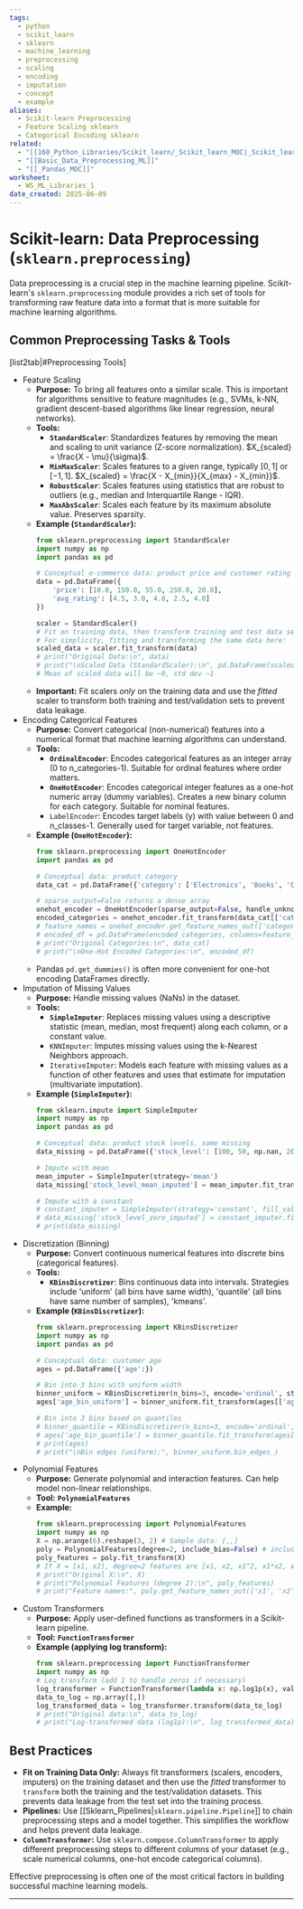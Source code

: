 ```yaml
---
tags:
  - python
  - scikit_learn
  - sklearn
  - machine_learning
  - preprocessing
  - scaling
  - encoding
  - imputation
  - concept
  - example
aliases:
  - Scikit-learn Preprocessing
  - Feature Scaling sklearn
  - Categorical Encoding sklearn
related:
  - "[[160_Python_Libraries/Scikit_learn/_Scikit_learn_MOC|_Scikit_learn_MOC]]"
  - "[[Basic_Data_Preprocessing_ML]]"
  - "[[_Pandas_MOC]]"
worksheet:
  - WS_ML_Libraries_1
date_created: 2025-06-09
---
```

# Scikit-learn: Data Preprocessing (`sklearn.preprocessing`)

Data preprocessing is a crucial step in the machine learning pipeline. Scikit-learn's `sklearn.preprocessing` module provides a rich set of tools for transforming raw feature data into a format that is more suitable for machine learning algorithms.

## Common Preprocessing Tasks & Tools

[list2tab|#Preprocessing Tools]
- Feature Scaling
    - **Purpose:** To bring all features onto a similar scale. This is important for algorithms sensitive to feature magnitudes (e.g., SVMs, k-NN, gradient descent-based algorithms like linear regression, neural networks).
    - **Tools:**
        -   **`StandardScaler`**: Standardizes features by removing the mean and scaling to unit variance (Z-score normalization). $X_{scaled} = \frac{X - \mu}{\sigma}$.
        -   **`MinMaxScaler`**: Scales features to a given range, typically $[0, 1]$ or $[-1, 1]$. $X_{scaled} = \frac{X - X_{min}}{X_{max} - X_{min}}$.
        -   **`RobustScaler`**: Scales features using statistics that are robust to outliers (e.g., median and Interquartile Range - IQR).
        -   **`MaxAbsScaler`**: Scales each feature by its maximum absolute value. Preserves sparsity.
    - **Example (`StandardScaler`):**
        ```python
        from sklearn.preprocessing import StandardScaler
        import numpy as np
        import pandas as pd

        # Conceptual e-commerce data: product price and customer rating
        data = pd.DataFrame({
            'price': [10.0, 150.0, 55.0, 250.0, 20.0],
            'avg_rating': [4.5, 3.0, 4.8, 2.5, 4.0]
        })

        scaler = StandardScaler()
        # Fit on training data, then transform training and test data separately
        # For simplicity, fitting and transforming the same data here:
        scaled_data = scaler.fit_transform(data)
        # print("Original Data:\n", data)
        # print("\nScaled Data (StandardScaler):\n", pd.DataFrame(scaled_data, columns=data.columns))
        # Mean of scaled data will be ~0, std dev ~1
        ```
    -   **Important:** Fit scalers *only* on the training data and use the *fitted* scaler to transform both training and test/validation sets to prevent data leakage.
- Encoding Categorical Features
    - **Purpose:** Convert categorical (non-numerical) features into a numerical format that machine learning algorithms can understand.
    - **Tools:**
        -   **`OrdinalEncoder`**: Encodes categorical features as an integer array (0 to n_categories-1). Suitable for ordinal features where order matters.
        -   **`OneHotEncoder`**: Encodes categorical integer features as a one-hot numeric array (dummy variables). Creates a new binary column for each category. Suitable for nominal features.
        -   `LabelEncoder`: Encodes target labels (y) with value between 0 and n_classes-1. Generally used for target variable, not features.
    - **Example (`OneHotEncoder`):**
        ```python
        from sklearn.preprocessing import OneHotEncoder
        import pandas as pd

        # Conceptual data: product category
        data_cat = pd.DataFrame({'category': ['Electronics', 'Books', 'Clothing', 'Electronics', 'Books']})

        # sparse_output=False returns a dense array
        onehot_encoder = OneHotEncoder(sparse_output=False, handle_unknown='ignore')
        encoded_categories = onehot_encoder.fit_transform(data_cat[['category']])
        # feature_names = onehot_encoder.get_feature_names_out(['category'])
        # encoded_df = pd.DataFrame(encoded_categories, columns=feature_names)
        # print("Original Categories:\n", data_cat)
        # print("\nOne-Hot Encoded Categories:\n", encoded_df)
        ```
    -   Pandas `pd.get_dummies()` is often more convenient for one-hot encoding DataFrames directly.
- Imputation of Missing Values
    - **Purpose:** Handle missing values (NaNs) in the dataset.
    - **Tools:**
        -   **`SimpleImputer`**: Replaces missing values using a descriptive statistic (mean, median, most frequent) along each column, or a constant value.
        -   `KNNImputer`: Imputes missing values using the k-Nearest Neighbors approach.
        -   `IterativeImputer`: Models each feature with missing values as a function of other features and uses that estimate for imputation (multivariate imputation).
    - **Example (`SimpleImputer`):**
        ```python
        from sklearn.impute import SimpleImputer
        import numpy as np
        import pandas as pd

        # Conceptual data: product stock levels, some missing
        data_missing = pd.DataFrame({'stock_level': [100, 50, np.nan, 200, np.nan, 75]})

        # Impute with mean
        mean_imputer = SimpleImputer(strategy='mean')
        data_missing['stock_level_mean_imputed'] = mean_imputer.fit_transform(data_missing[['stock_level']])

        # Impute with a constant
        # constant_imputer = SimpleImputer(strategy='constant', fill_value=0)
        # data_missing['stock_level_zero_imputed'] = constant_imputer.fit_transform(data_missing[['stock_level']])
        # print(data_missing)
        ```
- Discretization (Binning)
    - **Purpose:** Convert continuous numerical features into discrete bins (categorical features).
    - **Tools:**
        -   **`KBinsDiscretizer`**: Bins continuous data into intervals. Strategies include 'uniform' (all bins have same width), 'quantile' (all bins have same number of samples), 'kmeans'.
    - **Example (`KBinsDiscretizer`):**
        ```python
        from sklearn.preprocessing import KBinsDiscretizer
        import numpy as np
        import pandas as pd

        # Conceptual data: customer age
        ages = pd.DataFrame({'age':})
        
        # Bin into 3 bins with uniform width
        binner_uniform = KBinsDiscretizer(n_bins=3, encode='ordinal', strategy='uniform', subsample=None) # subsample=None if scikit-learn >=1.3
        ages['age_bin_uniform'] = binner_uniform.fit_transform(ages[['age']])

        # Bin into 3 bins based on quantiles
        # binner_quantile = KBinsDiscretizer(n_bins=3, encode='ordinal', strategy='quantile', subsample=None)
        # ages['age_bin_quantile'] = binner_quantile.fit_transform(ages[['age']])
        # print(ages)
        # print("\nBin edges (uniform):", binner_uniform.bin_edges_)
        ```
- Polynomial Features
    - **Purpose:** Generate polynomial and interaction features. Can help model non-linear relationships.
    - **Tool:** **`PolynomialFeatures`**
    - **Example:**
        ```python
        from sklearn.preprocessing import PolynomialFeatures
        import numpy as np
        X = np.arange(6).reshape(3, 2) # Sample data: [,,]
        poly = PolynomialFeatures(degree=2, include_bias=False) # include_bias=False to skip the column of 1s
        poly_features = poly.fit_transform(X)
        # If X = [x1, x2], degree=2 features are [x1, x2, x1^2, x1*x2, x2^2]
        # print("Original X:\n", X)
        # print("Polynomial Features (degree 2):\n", poly_features)
        # print("Feature names:", poly.get_feature_names_out(['x1', 'x2']))
        ```
- Custom Transformers
    - **Purpose:** Apply user-defined functions as transformers in a Scikit-learn pipeline.
    - **Tool:** **`FunctionTransformer`**
    - **Example (applying log transform):**
        ```python
        from sklearn.preprocessing import FunctionTransformer
        import numpy as np
        # Log transform (add 1 to handle zeros if necessary)
        log_transformer = FunctionTransformer(lambda x: np.log1p(x), validate=True)
        data_to_log = np.array([,])
        log_transformed_data = log_transformer.transform(data_to_log)
        # print("Original data:\n", data_to_log)
        # print("Log-transformed data (log1p):\n", log_transformed_data)
        ```

## Best Practices
-   **Fit on Training Data Only:** Always fit transformers (scalers, encoders, imputers) on the training dataset and then use the *fitted* transformer to `transform` both the training and the test/validation datasets. This prevents data leakage from the test set into the training process.
-   **Pipelines:** Use [[Sklearn_Pipelines|`sklearn.pipeline.Pipeline`]] to chain preprocessing steps and a model together. This simplifies the workflow and helps prevent data leakage.
-   **`ColumnTransformer`:** Use `sklearn.compose.ColumnTransformer` to apply different preprocessing steps to different columns of your dataset (e.g., scale numerical columns, one-hot encode categorical columns).

Effective preprocessing is often one of the most critical factors in building successful machine learning models.

---